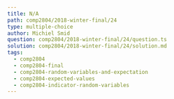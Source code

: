 ```yaml
---
title: N/A
path: comp2804/2018-winter-final/24
type: multiple-choice
author: Michiel Smid
question: comp2804/2018-winter-final/24/question.ts
solution: comp2804/2018-winter-final/24/solution.md
tags:
  - comp2804
  - comp2804-final
  - comp2804-random-variables-and-expectation
  - comp2804-expected-values
  - comp2804-indicator-random-variables
---
```

